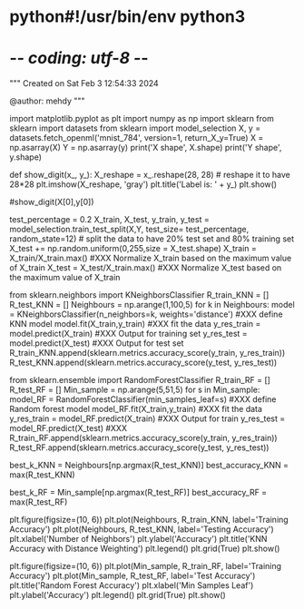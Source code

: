 # python#!/usr/bin/env python3
# -*- coding: utf-8 -*-
"""
Created on Sat Feb  3 12:54:33 2024

@author: mehdy
"""

import matplotlib.pyplot as plt
import numpy as np
import sklearn
from sklearn import datasets
from sklearn import model_selection
X, y = datasets.fetch_openml('mnist_784', version=1, return_X_y=True)
X = np.asarray(X)
Y = np.asarray(y)
print('X shape', X.shape)
print('Y shape', y.shape)

def show_digit(x_, y_):
    X_reshape = x_.reshape(28, 28) # reshape it to have 28*28
    plt.imshow(X_reshape, 'gray')
    plt.title('Label is: ' + y_)
    plt.show()

#show_digit(X[0],y[0])

test_percentage = 0.2
X_train, X_test, y_train, y_test = model_selection.train_test_split(X,Y, test_size= test_percentage, random_state=12) # split the data to have 20% test set and 80% training set
X_test += np.random.uniform(0,255,size = X_test.shape)
X_train = X_train/X_train.max()  #XXX Normalize X_train based on the maximum value of X_train
X_test = X_test/X_train.max() #XXX  Normalize X_test based on the maximum value of X_train

from sklearn.neighbors import KNeighborsClassifier
R_train_KNN = []
R_test_KNN = []
Neighbours = np.arange(1,100,5)
for k in Neighbours:
  model = KNeighborsClassifier(n_neighbors=k, weights='distance')  #XXX define KNN model
  model.fit(X_train,y_train)  #XXX fit the data
  y_res_train = model.predict(X_train) #XXX Output for training set
  y_res_test = model.predict(X_test) #XXX Output for test set
  R_train_KNN.append(sklearn.metrics.accuracy_score(y_train, y_res_train))
  R_test_KNN.append(sklearn.metrics.accuracy_score(y_test, y_res_test))


from sklearn.ensemble import RandomForestClassifier
R_train_RF = []
R_test_RF = []
Min_sample = np.arange(5,51,5)
for s in Min_sample:
  model_RF = RandomForestClassifier(min_samples_leaf=s) #XXX define Random forest model
  model_RF.fit(X_train,y_train) #XXX fit the data
  y_res_train = model_RF.predict(X_train) #XXX Output for train
  y_res_test = model_RF.predict(X_test) #XXX 
  R_train_RF.append(sklearn.metrics.accuracy_score(y_train, y_res_train))
  R_test_RF.append(sklearn.metrics.accuracy_score(y_test, y_res_test))

best_k_KNN = Neighbours[np.argmax(R_test_KNN)]
best_accuracy_KNN = max(R_test_KNN)

best_k_RF = Min_sample[np.argmax(R_test_RF)]
best_accuracy_RF = max(R_test_RF)

plt.figure(figsize=(10, 6))
plt.plot(Neighbours, R_train_KNN, label='Training Accuracy')
plt.plot(Neighbours, R_test_KNN, label='Testing Accuracy')
plt.xlabel('Number of Neighbors')
plt.ylabel('Accuracy')
plt.title('KNN Accuracy with Distance Weighting')
plt.legend()
plt.grid(True)
plt.show()

plt.figure(figsize=(10, 6))
plt.plot(Min_sample, R_train_RF, label='Training Accuracy')
plt.plot(Min_sample, R_test_RF, label='Test Accuracy')
plt.title('Random Forest Accuracy')
plt.xlabel('Min Samples Leaf')
plt.ylabel('Accuracy')
plt.legend()
plt.grid(True)
plt.show()
